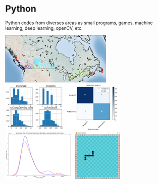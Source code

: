 # Python
Python codes from diverses areas as small programs, games, machine learning, deep learning, openCV, etc.

<img src="/images/ML IBM/1.png" height="150"> <img src="/images/ML IBM/4.png" height="150"> <img src="/images/ML IBM/3.png" height="150"> <img src="/images/DA IBM/3.png" height="150"> <img src="/images/Games/snake.png" height="150">
